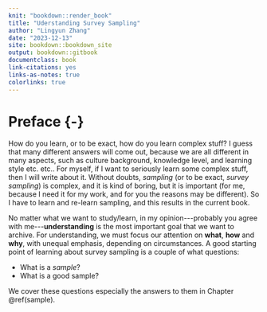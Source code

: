 ```yaml
--- 
knit: "bookdown::render_book"
title: "Uderstanding Survey Sampling"
author: "Lingyun Zhang"
date: "2023-12-13"
site: bookdown::bookdown_site
output: bookdown::gitbook
documentclass: book
link-citations: yes
links-as-notes: true
colorlinks: true
---
```






# Preface {-}

How do you learn, or to be exact, how do you learn complex stuff? I guess that many different answers will come out, because we are all different in many aspects, such as culture background, knowledge level, and learning style etc. etc.. For myself, if I want to seriously learn some complex stuff, then I will write about it. Without doubts, *sampling* (or to be exact, *survey sampling*) is complex, and it is kind of boring, but it is important (for me, because I need it for my work, and for you the reasons may be different). So I have to learn and re-learn sampling, and this results in the current book.

No matter what we want to study/learn, in my opinion---probably you agree with me---**understanding** is the most important goal that we want to archive. For understanding, we must focus our attention on **what**, **how** and **why**, with unequal emphasis, depending on circumstances. A good starting point of learning about survey sampling is a couple of what questions:

- What is a *sample*?
- What is a good sample?
<!-- - Why take a sample? -->

We cover these questions especially the answers to them in Chapter \@ref(sample).
